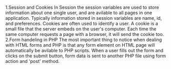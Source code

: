 1.Session and Cookies In Session the session variables are used to store information about one single user, and are avilable to all pages in one application. Typically information stored in session variables are name, id, and preferences. Cookies are often used to identify a user. A cookie is a small file that the server embeds on the user's computer. Each time the same computer requests a page with a browser, it will send the cookie too.
2.Form handeling in PHP The most important thing to notice when dealing with HTML forms and PHP is that any form element on HTML page will automatically be avilable to PHP scripts. When a user fills out the form and clicks on the submit button, form data is sent to another PHP file using form action and 'post' method.
